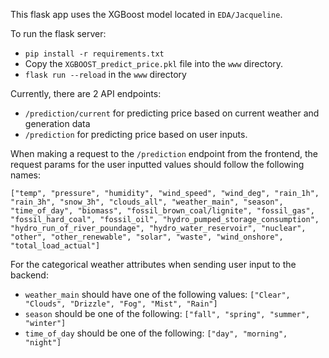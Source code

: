 This flask app uses the XGBoost model located in `EDA/Jacqueline`. 

To run the flask server:

 - `pip install -r requirements.txt`
 - Copy the `XGBOOST_predict_price.pkl` file into the `www` directory.
 - `flask run --reload` in the `www` directory

Currently, there are 2 API endpoints: 
- `/prediction/current` for predicting price based on current weather and
  generation data
- `/prediction` for predicting price based on user inputs.

When making a request to the `/prediction` endpoint from the frontend, the
request params for the user inputted values should follow the following names:

`["temp", "pressure", "humidity", "wind_speed", "wind_deg", "rain_1h",
    "rain_3h", "snow_3h", "clouds_all", "weather_main", "season", "time_of_day",
    "biomass", "fossil_brown_coal/lignite", "fossil_gas", "fossil_hard_coal",
    "fossil_oil", "hydro_pumped_storage_consumption",
    "hydro_run_of_river_poundage", "hydro_water_reservoir", "nuclear", "other",
    "other_renewable", "solar", "waste", "wind_onshore", "total_load_actual"]`

For the categorical weather attributes when sending user input to the backend:
 - `weather_main` should have one of the following values: `["Clear", "Clouds",
  "Drizzle", "Fog", "Mist", "Rain"]`
 - `season` should be one of the following: `["fall", "spring", "summer", "winter"]`
 - `time_of_day` should be one of the following: `["day", "morning", "night"]`